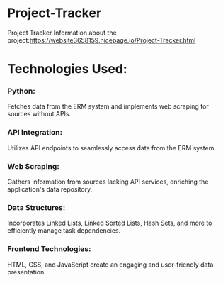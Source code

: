 # Project-Tracker
Project Tracker
Information about the project:https://website3658159.nicepage.io/Project-Tracker.html


<H1>Technologies Used:</H1>
<H3>Python:</H3> Fetches data from the ERM system and implements web scraping for sources without APIs.
<H3>API Integration: </H3>Utilizes API endpoints to seamlessly access data from the ERM system.
<H3>Web Scraping: </H3>Gathers information from sources lacking API services, enriching the application's data repository.
<H3>Data Structures:</H3> Incorporates Linked Lists, Linked Sorted Lists, Hash Sets, and more to efficiently manage task dependencies.
<H3>Frontend Technologies: </H3>HTML, CSS, and JavaScript create an engaging and user-friendly data presentation.
